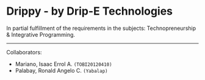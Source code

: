 # Drippy - by Drip-E Technologies

In partial fulfillment of the requirements in the subjects: Technopreneurship & Integrative Programming.

---
Collaborators:
- Mariano, Isaac Errol A. `(TOBI20120410)`
- Palabay, Ronald Angelo C. `(Yabalap)`
